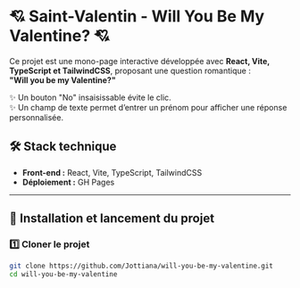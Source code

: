 # 💘 Saint-Valentin - Will You Be My Valentine? 💘

Ce projet est une mono-page interactive développée avec **React, Vite, TypeScript et TailwindCSS**, proposant une question romantique :  
**"Will you be my Valentine?"**  

✨ Un bouton "No" insaisissable évite le clic.  
✨ Un champ de texte permet d’entrer un prénom pour afficher une réponse personnalisée.  

## 🛠 Stack technique

- **Front-end :** React, Vite, TypeScript, TailwindCSS  
- **Déploiement :** GH Pages

---

## 🚀 Installation et lancement du projet

### 1️⃣ Cloner le projet

```bash
git clone https://github.com/Jottiana/will-you-be-my-valentine.git
cd will-you-be-my-valentine
```